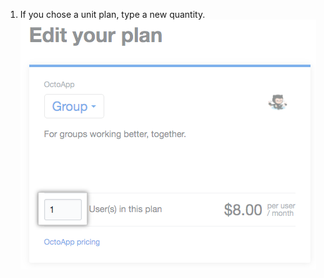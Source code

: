 1. If you chose a unit plan, type a new quantity.
  ![Field to enter a new quantity for a unit plan](/assets/images/help/marketplace/marketplace-new-quantity.png)
